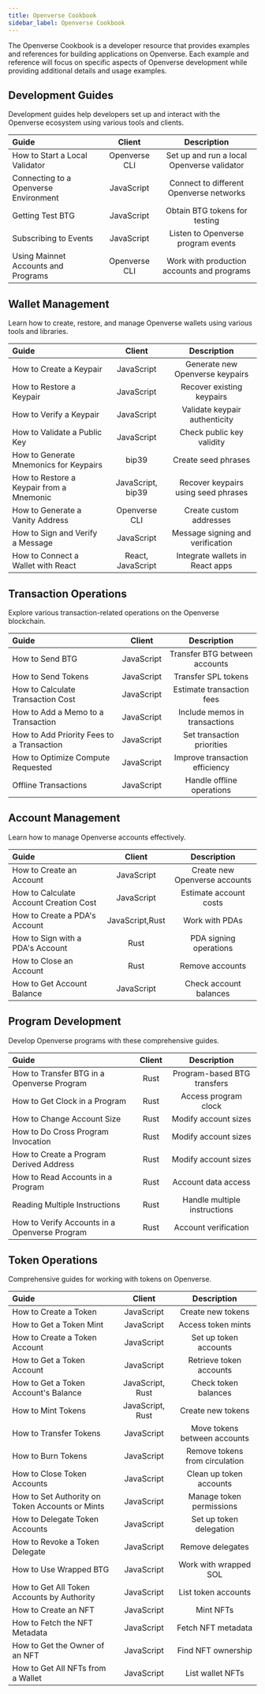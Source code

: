 ```yaml
---
title: Openverse Cookbook
sidebar_label: Openverse Cookbook
---
```


The Openverse Cookbook is a developer resource that provides examples and references for building applications on Openverse. Each example and reference will focus on specific aspects of Openverse development while providing additional details and usage examples.

## Development Guides

Development guides help developers set up and interact with the Openverse ecosystem using various tools and clients.

| Guide | Client | Description
| :---- | :----------: | :------------: 
| How to Start a Local Validator | Openverse CLI | Set up and run a local Openverse validator 
| Connecting to a Openverse Environment | JavaScript | Connect to different Openverse networks 
| Getting Test BTG | JavaScript | Obtain BTG tokens for testing 
| Subscribing to Events | JavaScript | Listen to Openverse program events 
| Using Mainnet Accounts and Programs | Openverse CLI | Work with production accounts and programs

## Wallet Management

Learn how to create, restore, and manage Openverse wallets using various tools and libraries.

| Guide | Client | Description
| :---- | :----------: | :------------: 
| How to Create a Keypair |	JavaScript |	Generate new Openverse keypairs
| How to Restore a Keypair |	JavaScript |	Recover existing keypairs
| How to Verify a Keypair |	JavaScript	 | Validate keypair authenticity
| How to Validate a Public Key |	JavaScript |	Check public key validity
| How to Generate Mnemonics for Keypairs |	bip39 |	Create seed phrases
| How to Restore a Keypair from a Mnemonic |	JavaScript, bip39 |	Recover keypairs using seed phrases
| How to Generate a Vanity Address |	Openverse CLI |	Create custom addresses
| How to Sign and Verify a Message |	JavaScript |	Message signing and verification
| How to Connect a Wallet with React |	React, JavaScript |	Integrate wallets in React apps

## Transaction Operations

Explore various transaction-related operations on the Openverse blockchain.

| Guide | Client | Description
| :---- | :----------: | :------------: 
| How to Send BTG |	JavaScript |	Transfer BTG between accounts
| How to Send Tokens |	JavaScript |	Transfer SPL tokens
| How to Calculate Transaction Cost |	JavaScript	 | Estimate transaction fees
| How to Add a Memo to a Transaction|	JavaScript |	Include memos in transactions
| How to Add Priority Fees to a Transaction |	JavaScript |	Set transaction priorities
| How to Optimize Compute Requested |	JavaScript |	Improve transaction efficiency
| Offline Transactions |	JavaScript |	Handle offline operations

## Account Management

Learn how to manage Openverse accounts effectively.

| Guide | Client | Description
| :---- | :----------: | :------------: 
| How to Create an Account |	JavaScript |	Create new Openverse accounts
| How to Calculate Account Creation Cost |	JavaScript |	Estimate account costs
| How to Create a PDA's Account |	JavaScript,Rust	 | Work with PDAs
| How to Sign with a PDA's Account|	Rust |	PDA signing operations
| How to Close an Account |	Rust |	Remove accounts
| How to Get Account Balance |	JavaScript |	Check account balances

## Program Development

Develop Openverse programs with these comprehensive guides.

| Guide | Client | Description
| :---- | :----------: | :------------: 
| How to Transfer BTG in a Openverse Program |	Rust |	Program-based BTG transfers
| How to Get Clock in a Program |	Rust |	Access program clock
| How to Change Account Size |	Rust	 | 	Modify account sizes
| How to Do Cross Program Invocation|	Rust |		Modify account sizes
| How to Create a Program Derived Address |	Rust |		Modify account sizes
| How to Read Accounts in a Program |	Rust |	Account data access
| Reading Multiple Instructions |	Rust |	Handle multiple instructions
| How to Verify Accounts in a Openverse Program |	Rust |	Account verification

## Token Operations

Comprehensive guides for working with tokens on Openverse.

| Guide | Client | Description
| :---- | :----------: | :------------: 
| How to Create a Token |	JavaScript |	Create new tokens
| How to Get a Token Mint |	JavaScript |	Access token mints
| How to Create a Token Account |	JavaScript |	Set up token accounts
| How to Get a Token Account |	JavaScript |	Retrieve token accounts
| How to Get a Token Account's Balance |	JavaScript, Rust |	Check token balances
| How to Mint Tokens |	JavaScript, Rust |	Create new tokens
| How to Transfer Tokens |	JavaScript |		Move tokens between accounts
| How to Burn Tokens |	JavaScript |		Remove tokens from circulation
| How to Close Token Accounts |	JavaScript |	Clean up token accounts
| How to Set Authority on Token Accounts or Mints |	JavaScript |	Manage token permissions
| How to Delegate Token Accounts |	JavaScript |	Set up token delegation
| How to Revoke a Token Delegate |	JavaScript |	Remove delegates
| How to Use Wrapped BTG |	JavaScript |	Work with wrapped SOL
| How to Get All Token Accounts by Authority |	JavaScript |	List token accounts
| How to Create an NFT |	JavaScript |	Mint NFTs
| How to Fetch the NFT Metadata |	JavaScript |	Fetch NFT metadata
| How to Get the Owner of an NFT |	JavaScript |	Find NFT ownership
| How to Get All NFTs from a Wallet |	JavaScript |	List wallet NFTs